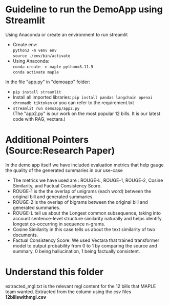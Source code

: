 # Guideline to run the DemoApp using Streamlit

Using Anaconda or create an environment to run streamlit  
* Create env:  
    ```python3 -m venv env```   
    ```source ./env/bin/activate```  
* Using Anaconda:  
    ```conda create -n maple python=3.11.5```  
    ```conda activate maple```

In the file "app.py" in "demoapp" folder:
* ```pip install streamlit```
* Install all imported libraries: ```pip install pandas langchain openai chromadb tiktoken``` or you can refer to the requirement.txt
* ```streamlit run demoapp/app2.py```  
  (The "app2.py" is our work on the most popular 12 bills. It is our latest code with RAG, vectara.)

# Additional Pointers (Source:Research Paper)
In the demo app itself we have included evaluation metrics that help gauge the quality of the generated summaries in our use-case
* The metrics we have used are : ROUGE-L, ROUGE-1, ROUGE-2, Cosine Similarity, and Factual Consistency Score.
* ROUGE-1 is the the overlap of unigrams (each word) between the original bill and generated summaries.
* ROUGE-2 is the overlap of bigrams between the original bill and generated summaries.
* ROUGE-L tell us about the Longest common subsequence, taking into account sentence-level structure similarity naturally and helps identify longest co-occurring in sequence n-grams.
* Cosine Similarity in this case tells us about the text similarity of two documents.
* Factual Consistency Score: We used Vectara that trained transformer model to output probability from 0 to 1 by comparing the source and summary. 0 being hallucination, 1 being factually consistent.

# Understand this folder
extracted_mgl.txt is the relevant mgl content for the 12 bills that MAPLE team wanted. Extracted from the column using the csv files <b> 12billswithmgl.csv </b>

